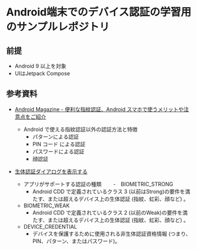 # Android端末でのデバイス認証の学習用のサンプルレポジトリ

## 前提
- Android 9 以上を対象
- UIはJetpack Compose


## 参考資料
- [Android Magazine - 便利な指紋認証、Android スマホで使うメリットや注意点をご紹介](https://www.android.com/intl/ja_jp/articles/52/)
  - Android で使える指紋認証以外の認証方法と特徴
    - パターンによる認証
    - PIN コード による認証
    - パスワードによる認証
    - 顔認証

- [生体認証ダイアログを表示する](https://developer.android.com/training/sign-in/biometric-auth)
  - アプリがサポートする認証の種類
  　　-　BIOMETRIC_STRONG
     - Android CDD で定義されているクラス 3 (以前はStrong)の要件を満たす、または超えるデバイス上の生体認証 (指紋、虹彩、顔など) 。
   - BIOMETRIC_WEAK
     - Android CDD で定義されているクラス 2 (以前のWeak)の要件を満たす、または超えるデバイス上の生体認証 (指紋、虹彩、顔など) 。
   - DEVICE_CREDENTIAL
     - デバイスを保護するために使用される非生体認証資格情報 (つまり、PIN、パターン、またはパスワード)。
